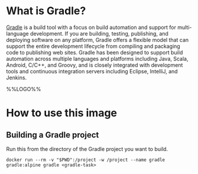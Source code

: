 # What is Gradle?

[Gradle](https://gradle.org/) is a build tool with a focus on build automation and support for multi-language development. If you are building, testing, publishing, and deploying software on any platform, Gradle offers a flexible model that can support the entire development lifecycle from compiling and packaging code to publishing web sites. Gradle has been designed to support build automation across multiple languages and platforms including Java, Scala, Android, C/C++, and Groovy, and is closely integrated with development tools and continuous integration servers including Eclipse, IntelliJ, and Jenkins.

%%LOGO%%

# How to use this image

## Building a Gradle project

Run this from the directory of the Gradle project you want to build.

`docker run --rm -v "$PWD":/project -w /project --name gradle gradle:alpine gradle <gradle-task>`
